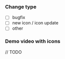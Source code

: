 ### Change type

- [ ] bugfix
- [ ] new icon / icon update
- [ ] other

### Demo video with icons

// TODO